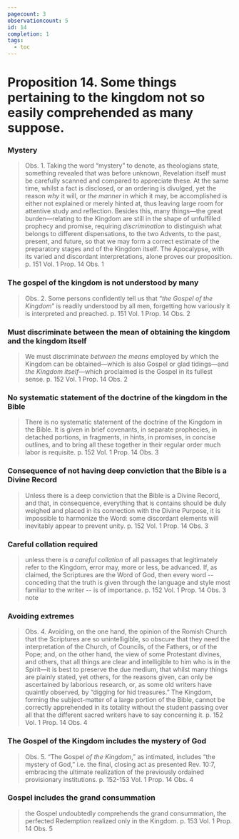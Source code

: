 ```yaml
---
pagecount: 3
observationcount: 5
id: 14
completion: 1
tags:
  - toc
---
```

# Proposition 14. Some things pertaining to the kingdom not so easily comprehended as many suppose.
### Mystery
>Obs. 1. Taking the word “mystery” to denote, as theologians state, something revealed that was before unknown, Revelation itself must be carefully scanned and compared to appreciate these. At the same time, whilst a fact is disclosed, or an ordering is divulged, yet the reason *why* it will, or *the manner* in which it may, be accomplished is either not explained or merely hinted at, thus leaving large room for attentive study and reflection. Besides this, many things—the great burden—relating to the Kingdom are still in the shape of unfulfilled prophecy and promise, requiring *discrimination* to distinguish what belongs to different dispensations, to the two Advents, to the past, present, and future, so that we may form a correct estimate of the preparatory stages and of the Kingdom itself. The Apocalypse, with its varied and discordant interpretations, alone proves our proposition.
>p. 151 Vol. 1 Prop. 14 Obs. 1

### The gospel of the kingdom is not understood by many
>Obs. 2. Some persons confidently tell us that “*the Gospel of the Kingdom*” is readily understood by all men, forgetting how variously it is interpreted and preached.
>p. 151 Vol. 1 Prop. 14 Obs. 2

### Must discriminate between the mean of obtaining the kingdom and the kingdom itself
>We must discriminate *between the means* employed by which the Kingdom can be obtained—which is also Gospel or glad tidings—and *the Kingdom itself*—which proclaimed is the Gospel in its fullest sense.
>p. 152 Vol. 1 Prop. 14 Obs. 2

### No systematic statement of the doctrine of the kingdom in the Bible
> There is no systematic statement of the doctrine of the Kingdom in the Bible.   It is given in brief covenants, in separate prophecies, in detached portions, in fragments, in hints, in promises, in concise outlines, and to bring all these together in their regular order much labor is requisite.
> p. 152 Vol. 1 Prop. 14 Obs. 3

### Consequence of not having deep conviction that the Bible is a Divine Record
> Unless there is a deep conviction that the Bible is a Divine Record, and that, in consequence, everything that is contains should be duly weighed and placed in its connection with the Divine Purpose, it is impossible to harmonize the Word: some discordant elements will inevitably appear to prevent unity.
> p. 152 Vol. 1 Prop. 14 Obs. 3

### Careful collation required
>unless there is *a careful collation* of all passages that legitimately refer to the Kingdom, error may, more or less, be advanced. If, as claimed, the Scriptures are the Word of God, then every word -- conceding that the truth is given through the language and style most familiar to the writer -- is of importance. 
>p. 152 Vol. 1 Prop. 14 Obs. 3 note

### Avoiding extremes
>Obs. 4. Avoiding, on the one hand, the opinion of the Romish Church that the Scriptures are so unintelligible, so obscure that they need the interpretation of the Church, of Councils, of the Fathers, or of the Pope; and, on the other hand, the view of some Protestant divines, and others, that all things are clear and intelligible to him who is in the Spirit—it is best to preserve the due medium, that whilst many things are plainly stated, yet others, for the reasons given, can only be ascertained by laborious research, or, as some old writers have quaintly observed, by “digging for hid treasures.” The Kingdom, forming the subject-matter of a large portion of the Bible, cannot be correctly apprehended in its totality without the student passing over all that the different sacred writers have to say concerning it.
>p. 152 Vol. 1 Prop. 14 Obs. 4

### The Gospel of the Kingdom includes the mystery of God
>Obs. 5. “The Gospel *of the Kingdom*,” as intimated, includes “the mystery of God,” i.e. the final, closing act as presented Rev. 10:7, embracing the ultimate realization of the previously ordained provisionary institutions.
>p. 152-153 Vol. 1 Prop. 14 Obs. 4

### Gospel includes the grand consummation
>the Gospel undoubtedly comprehends the grand consummation, the perfected Redemption realized only in the Kingdom.
>p. 153 Vol. 1 Prop. 14 Obs. 5


